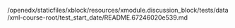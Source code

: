 /openedx/staticfiles/xblock/resources/xmodule.discussion_block/tests/data/xml-course-root/test_start_date/README.67246020e539.md